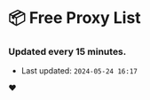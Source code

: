 # :package: Free Proxy List
### Updated every 15 minutes.

- Last updated: `2024-05-24 16:17`

:heart:
